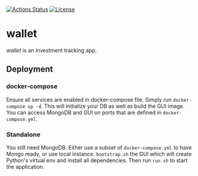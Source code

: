 [![Actions Status](https://github.com/kpk-pl/wallet/workflows/Test%20web-gui/badge.svg?branch=master)](https://github.com/kpk-pl/wallet/actions/workflows/gui-tests.yml)
[![License](https://img.shields.io/badge/license-MIT-purple)](https://github.com/kpk-pl/wallet/blob/master/LICENSE)

# wallet

*wallet* is an investment tracking app.

## Deployment
### docker-compose

Ensure all services are enabled in docker-compose file. Simply run `docker-compose up -d`. This will initialize
your DB as well as build the GUI image. You can access MongoDB and GUI on ports that are defined in `docker-compose.yml`.

### Standalone

You still need MongoDB. Either use a subset of `docker-compose.yml` to have Mongo ready, or use local instance.
`bootstrap.sh` the GUI which will create Python's virtual env and install all dependencies. Then run `run.sh`
to start the application.

